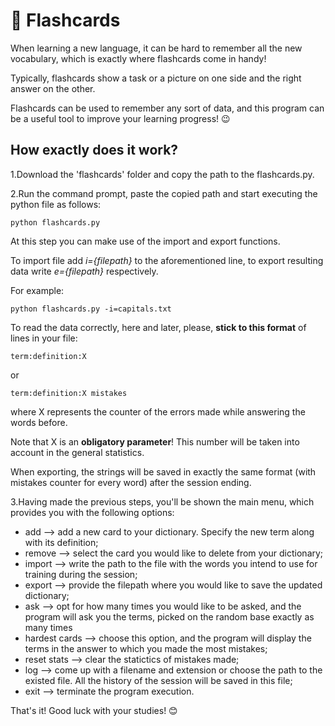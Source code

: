 # :memo: Flashcards

When learning a new language, it can be hard to remember all the new vocabulary, which is exactly where flashcards come in handy!

Typically, flashcards show a task or a picture on one side and the right answer on the other. 

Flashcards can be used to remember any sort of data, and this program can be a useful tool to improve your learning progress! :wink:

## How exactly does it work?

1.Download the 'flashcards' folder and copy the path to the flashcards.py.

2.Run the command prompt, paste the copied path and start executing the python file as follows:

    python flashcards.py                                              
                                                            
At this step you can make use of the import and export functions.

To import file add _i={filepath}_ to the aforementioned line, to export resulting data write _e={filepath}_ respectively.

For example:

    python flashcards.py -i=capitals.txt

To read the data correctly, here and later, please, __stick to this format__ of lines in your file:

    term:definition:X

or

    term:definition:X mistakes

where X represents the counter of the errors made while answering the words before.

Note that X is an __obligatory parameter__!
This number will be taken into account in the general statistics. 

When exporting, the strings will be saved in exactly the same format (with mistakes counter for every word) after the session ending.

3.Having made the previous steps, you'll be shown the main menu, which provides you with the following options:
   
   - add --> add a new card to your dictionary. Specify the new term along with its definition;
   - remove --> select the card you would like to delete from your dictionary;
   - import --> write the path to the file with the words you intend to use for training during the session;
   - export --> provide the filepath where you would like to save the updated dictionary;
   - ask --> opt for how many times you would like to be asked, and the program will ask you the terms, picked on the random base exactly as many times
   - hardest cards --> choose this option, and the program will display the terms in the answer to which you made the most mistakes;
   - reset stats --> clear the statictics of mistakes made;
   - log --> come up with a filename and extension or choose the path to the existed file. All the history of the session will be saved in this file;
   - exit --> terminate the program execution.
   
That's it! Good luck with your studies! :blush:

